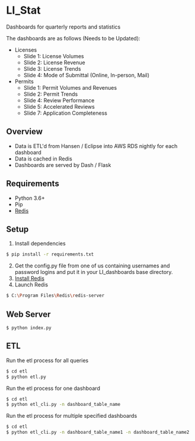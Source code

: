 # LI_Stat
Dashboards for quarterly reports and statistics

The dashboards are as follows (Needs to be Updated):
- Licenses
    - Slide 1: License Volumes
    - Slide 2: License Revenue
    - Slide 3: License Trends
    - Slide 4: Mode of Submittal (Online, In-person, Mail)
- Permits
    - Slide 1: Permit Volumes and Revenues
    - Slide 2: Permit Trends
    - Slide 4: Review Performance
    - Slide 5: Accelerated Reviews
    - Slide 7: Application Completeness
    
## Overview
- Data is ETL'd from Hansen / Eclipse into AWS RDS nightly for each dashboard
- Data is cached in Redis
- Dashboards are served by Dash / Flask

## Requirements
- Python 3.6+
- Pip
- [Redis](https://github.com/rgl/redis/downloads)
    
## Setup
1. Install dependencies 
```bash
$ pip install -r requirements.txt
```
2. Get the config.py file from one of us containing usernames and password logins and put it in your LI_dashboards base directory.
3. [Install Redis](https://github.com/rgl/redis/downloads)
4. Launch Redis 
```bash
$ C:\Program Files\Redis\redis-server
```

## Web Server
`$ python index.py`

## ETL
Run the etl process for all queries 
```bash
$ cd etl
$ python etl.py
```
Run the etl process for one dashboard 

```bash
$ cd etl
$ python etl_cli.py -n dashboard_table_name
``` 
Run the etl process for multiple specified dashboards 
```bash
$ cd etl
$ python etl_cli.py -n dashboard_table_name1 -n dashboard_table_name2
``` 

